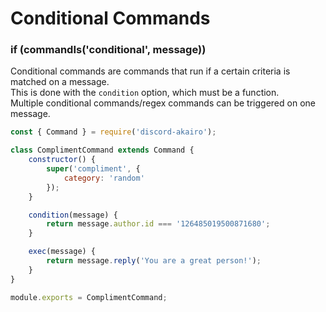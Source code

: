 # Conditional Commands

### if (commandIs('conditional', message))

Conditional commands are commands that run if a certain criteria is matched on a message.  
This is done with the `condition` option, which must be a function.  
Multiple conditional commands/regex commands can be triggered on one message.    

```js
const { Command } = require('discord-akairo');

class ComplimentCommand extends Command {
    constructor() {
        super('compliment', {
            category: 'random'
        });
    }

    condition(message) {
        return message.author.id === '126485019500871680';
    }

    exec(message) {
        return message.reply('You are a great person!');
    }
}

module.exports = ComplimentCommand;
```
